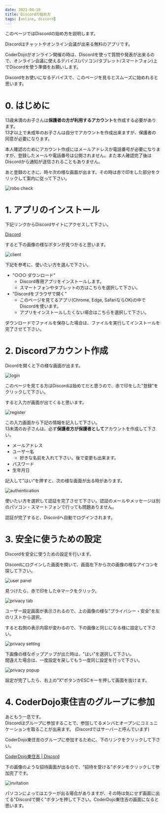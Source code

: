 ```yaml
---
date: 2021-04-18
title: Discordの始め方
tags: [online, discord]
---
```


このページではDiscordの始め方を説明します。  

Discordはチャットやオンライン会議が出来る無料のアプリです。

CoderDojoがオンライン開催の時は、Discordを使って質問や発表が出来るので、オンライン会議に使えるデバイス(パソコン/タブレット/スマートフォン)上でDiscordを使う準備をお願いします。

Discordをお使いになるデバイスで、このページを見るとスムーズに始めれると思います。

# 0. はじめに

13歳未満のお子さんは**保護者の方が利用するアカウント**を作成する必要があります。  
13才以上で未成年のお子さんは自分でアカウントを作成出来ますが、保護者の同意が必要になります。

本人確認のためにアカウント作成にはメールアドレスか電話番号が必要になりますが、登録したメールや電話番号は公開されません。また本人確認完了後はDiscordから通知が送信されることもありません。

あと登録のときに、時々次の様な画面が出ます。その時は赤で印をした部分をクリックして案内に従って下さい。

![robo check](img/robot_check.png)

# 1. アプリのインストール


下記リンクからDiscordサイトにアクセスして下さい。

<p><a href="https://discord.com" target="_blank" rel="noopener noreferrer" class="button special">
Discord
</a></p>

すると下の画像の様なボタンが見つかると思います。

![client](img/client.png)

下記を参考に、使いたい方を選んで下さい。

- "○○○ ダウンロード"
    - Discord専用アプリをインストールします。
    - スマートフォンやタブレットの方はこちらを選択して下さい。
- "Discordをブラウザで開く"
    - このページを見てるアプリ(Chrome, Edge, SafariならOK)の中でDiscordを使います。
    - アプリをインストールしたくない場合はこちらを選択して下さい。

ダウンロードでファイルを保存した場合は、ファイルを実行してインストールを完了させて下さい。

# 2. Discordアカウント作成

Dicordを開くと下の様な画面が出ます。

![login](img/login.png)

このページを見てる方はDiscordは始めてだと思うので、赤で印をした"登録"をクリックして下さい。

すると入力が画面が出てくると思います。

![register](img/register.png)

この入力画面から下記の情報を記入して下さい。  
13未満のお子さんは、必ず**保護者方が保護者として**アカウントを作成して下さい。

- メールアドレス
- ユーザー名
    - 好きな名前を入れて下さい。後で変更も出来ます。
- パスワード
- 生年月日

記入して"はい”を押すと、次の様な画面が出る時があります。

![authentication](img/authentication.png)

使いたい方を選択して認証を完了させて下さい。認証のメールやメッセージは別のパソコン・スマートフォンで行っても問題ありません。

認証が完了すると、Discordへ自動でログインされます。

# 3. 安全に使うための設定

Discordを安全に使うための設定を行います。

Discordにログインした画面を開いて、画面左下から次の画像の様なアイコンを探して下さい。

![user panel](img/user_panel.png)

見つけたら、赤で印をした:gear:マークをクリック。

![privacy tab](img/privacy_tab.png)

ユーザー設定画面が表示されるので、上の画像の様な"プライバシー・安全"を左のリストから選択。

すると右側の表示内容が変わるので、下の画像と同じになる様に設定して下さい。

![privacy setting](img/privacy_setting.png)

下画像の様なポップアップが出た時は、"はい"を選択して下さい。  
間違えた場合は、一度設定を戻してもう一度同じ設定を行って下さい。

![privacy popup](img/privacy_popup.png)

設定が完了したら、右上の"X"ボタンかESCキーを押して画面を抜けます。

# 4. CoderDojo東住吉のグループに参加

あともう一息です。  
Discordはグループに参加することで、参加してるメンバとオープンにコミュニケーションを取ることが出来ます。
(Discordではサーバーと呼んでいます)

CoderDojo東住吉のグループに参加するために、下のリンクをクリックして下さい。

<p><a href="https://discord.gg/sT6K3bspqz" target="_blank" rel="noopener noreferrer" class="button special">
CoderDojo東住吉 | Discord
</a></p>

下の画像のような招待画面が出るので、"招待を受ける"ボタンをクリックして参加完了です。

![invitation](img/invitation.png)

パソコンによってはエラーが出る場合がありますが、その時は気にせず画面に出てる"Discordで開く"ボタンを押して下さい。CoderDojo東住吉の画面になると思います。

